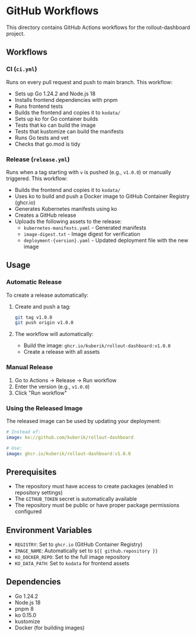 # GitHub Workflows

This directory contains GitHub Actions workflows for the rollout-dashboard project.

## Workflows

### CI (`ci.yml`)

Runs on every pull request and push to main branch. This workflow:

- Sets up Go 1.24.2 and Node.js 18
- Installs frontend dependencies with pnpm
- Runs frontend tests
- Builds the frontend and copies it to `kodata/`
- Sets up ko for Go container builds
- Tests that ko can build the image
- Tests that kustomize can build the manifests
- Runs Go tests and vet
- Checks that go.mod is tidy

### Release (`release.yml`)

Runs when a tag starting with `v` is pushed (e.g., `v1.0.0`) or manually triggered. This workflow:

- Builds the frontend and copies it to `kodata/`
- Uses ko to build and push a Docker image to GitHub Container Registry (ghcr.io)
- Generates Kubernetes manifests using ko
- Creates a GitHub release
- Uploads the following assets to the release:
  - `kubernetes-manifests.yaml` - Generated manifests
  - `image-digest.txt` - Image digest for verification
  - `deployment-{version}.yaml` - Updated deployment file with the new image

## Usage

### Automatic Release

To create a release automatically:

1. Create and push a tag:
   ```bash
   git tag v1.0.0
   git push origin v1.0.0
   ```

2. The workflow will automatically:
   - Build the image: `ghcr.io/kuberik/rollout-dashboard:v1.0.0`
   - Create a release with all assets

### Manual Release

1. Go to Actions → Release → Run workflow
2. Enter the version (e.g., `v1.0.0`)
3. Click "Run workflow"

### Using the Released Image

The released image can be used by updating your deployment:

```yaml
# Instead of:
image: ko://github.com/kuberik/rollout-dashboard

# Use:
image: ghcr.io/kuberik/rollout-dashboard:v1.0.0
```

## Prerequisites

- The repository must have access to create packages (enabled in repository settings)
- The `GITHUB_TOKEN` secret is automatically available
- The repository must be public or have proper package permissions configured

## Environment Variables

- `REGISTRY`: Set to `ghcr.io` (GitHub Container Registry)
- `IMAGE_NAME`: Automatically set to `${{ github.repository }}`
- `KO_DOCKER_REPO`: Set to the full image repository
- `KO_DATA_PATH`: Set to `kodata` for frontend assets

## Dependencies

- Go 1.24.2
- Node.js 18
- pnpm 8
- ko 0.15.0
- kustomize
- Docker (for building images)
